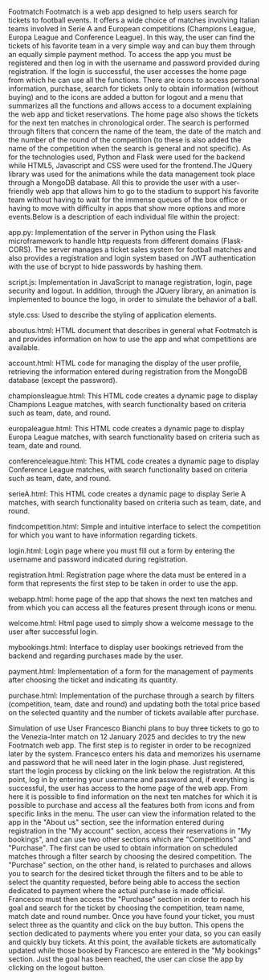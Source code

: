 Footmatch
Footmatch is a web app designed to help users search for tickets to football events. It offers a wide choice of matches involving Italian teams involved in Serie A and European competitions (Champions League, Europa League and Conference League).                                                                In this way, the user can find the tickets of his favorite team in a very simple way and can buy them through an equally simple payment method.                                                                                        To access the app you must be registered and then log in with the username and password provided during registration. If the login is successful, the user accesses the home page from which he can use all the functions. There are icons to access personal information, purchase, search for tickets only to obtain information (without buying) and to the icons are added a button for logout and a menu that summarizes all the functions and allows access to a document explaining the web app and ticket reservations.                                                                     The home page also shows the tickets for the next ten matches in chronological order.          The search is performed through filters that concern the name of the team, the date of the match and the number of the round of the competition (to these is also added the name of the competition when the search is general and not specific).                                                                        As for the technologies used, Python and Flask were used for the backend while HTML5, Javascript and CSS were used for the frontend.The JQuery library was used for the animations while the data management took place through a MongoDB database. All this to provide the user with a user-friendly web app that allows him to go to the stadium to support his favorite team without having to wait for the immense queues of the box office or having to move with difficulty in apps that show more options and more events.Below is a description of each individual file within the project:

app.py: Implementation of the server in Python using the Flask microframework to handle http requests from different domains (Flask-CORS). The server manages a ticket sales system for football matches and also provides a registration and login system based on JWT authentication with the use of bcrypt to hide passwords by hashing them.

script.js: Implementation in JavaScript to manage registration, login, page security and logout. In addition, through the JQuery library, an animation is implemented to bounce the logo, in order to simulate the behavior of a ball.

style.css: Used to describe the styling of application elements.

aboutus.html: HTML document that describes in general what Footmatch is and provides information on how to use the app and what competitions are available.

account.html: HTML code for managing the display of the user profile, retrieving the information entered during registration from the MongoDB database (except the password).

championsleague.html: This HTML code creates a dynamic page to display Champions League matches, with search functionality based on criteria such as team, date, and round.

europaleague.html: This HTML code creates a dynamic page to display Europa League matches, with search functionality based on criteria such as team, date and round.

conferenceleague.html: This HTML code creates a dynamic page to display Conference League matches, with search functionality based on criteria such as team, date, and round.

serieA.html: This HTML code creates a dynamic page to display Serie A matches, with search functionality based on criteria such as team, date, and round.

findcompetition.html: Simple and intuitive interface to select the competition for which you want to have information regarding tickets.

login.html: Login page where you must fill out a form by entering the username and password indicated during registration.

registration.html: Registration page where the data must be entered in a form that represents the first step to be taken in order to use the app.

webapp.html: home page of the app that shows the next ten matches and from which you can access all the features present through icons or menu.

welcome.html: Html page used to simply show a welcome message to the user after successful login.

mybookings.html: Interface to display user bookings retrieved from the backend and regarding purchases made by the user.

payment.html: Implementation of a form for the management of payments after choosing the ticket and indicating its quantity.

purchase.html: Implementation of the purchase through a search by filters (competition, team, date and round) and updating both the total price based on the selected quantity and the number of tickets available after purchase.

Simulation of use
User Francesco Bianchi plans to buy three tickets to go to the Venezia-Inter match on 12 January 2025 and decides to try the new Footmatch web app. The first step is to register in order to be recognized later by the system. Francesco enters his data and memorizes his username and password that he will need later in the login phase. Just registered, start the login process by clicking on the link below the registration. At this point, log in by entering your username and password and, if everything is successful, the user has access to the home page of the web app. From here it is possible to find information on the next ten matches for which it is possible to purchase and access all the features both from icons and from specific links in the menu. The user can view the information related to the app in the "About us" section, see the information entered during registration in the "My account" section, access their reservations in "My bookings", and can use two other sections which are "Competitions" and "Purchase". The first can be used to obtain information on scheduled matches through a filter search by choosing the desired competition. The "Purchase" section, on the other hand, is related to purchases and allows you to search for the desired ticket through the filters and to be able to select the quantity requested, before being able to access the section dedicated to payment where the actual purchase is made official. Francesco must then access the "Purchase" section in order to reach his goal and search for the ticket by choosing the competition, team name, match date and round number. Once you have found your ticket, you must select three as the quantity and click on the buy button. This opens the section dedicated to payments where you enter your data, so you can easily and quickly buy tickets. At this point, the available tickets are automatically updated while those booked by Francesco are entered in the "My bookings" section. Just the goal has been reached, the user can close the app by clicking on the logout button.
